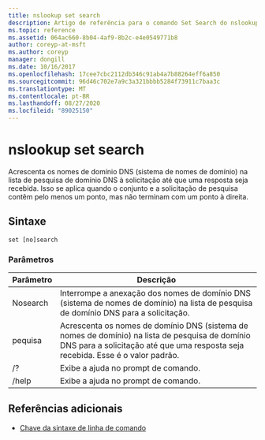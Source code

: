 ```yaml
---
title: nslookup set search
description: Artigo de referência para o comando Set Search do nslookup, que acrescenta os nomes de domínio DNS (sistema de nomes de domínio) na lista de pesquisa de domínio DNS à solicitação até que uma resposta seja recebida.
ms.topic: reference
ms.assetid: 064ac660-8b04-4af9-8b2c-e4e0549771b8
author: coreyp-at-msft
ms.author: coreyp
manager: dongill
ms.date: 10/16/2017
ms.openlocfilehash: 17cee7cbc2112db346c91ab4a7b88264eff6a850
ms.sourcegitcommit: 96d46c702e7a9c3a321bbbb5284f73911c7baa3c
ms.translationtype: MT
ms.contentlocale: pt-BR
ms.lasthandoff: 08/27/2020
ms.locfileid: "89025150"
---
```

# <a name="nslookup-set-search"></a>nslookup set search

Acrescenta os nomes de domínio DNS (sistema de nomes de domínio) na lista de pesquisa de domínio DNS à solicitação até que uma resposta seja recebida. Isso se aplica quando o conjunto e a solicitação de pesquisa contêm pelo menos um ponto, mas não terminam com um ponto à direita.

## <a name="syntax"></a>Sintaxe

```
set [no]search
```

### <a name="parameters"></a>Parâmetros

| Parâmetro | Descrição |
| --------- | ----------- |
| Nosearch | Interrompe a anexação dos nomes de domínio DNS (sistema de nomes de domínio) na lista de pesquisa de domínio DNS para a solicitação. |
| pequisa | Acrescenta os nomes de domínio DNS (sistema de nomes de domínio) na lista de pesquisa de domínio DNS para a solicitação até que uma resposta seja recebida. Esse é o valor padrão. |
| /? | Exibe a ajuda no prompt de comando. |
| /help | Exibe a ajuda no prompt de comando. |

## <a name="additional-references"></a>Referências adicionais

- [Chave da sintaxe de linha de comando](command-line-syntax-key.md)
